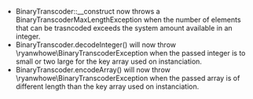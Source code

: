 * BinaryTranscoder::__construct now throws a BinaryTranscoderMaxLengthException when the number of elements that can be trasncoded exceeds the system amount available in an integer.
* BinaryTranscoder.decodeInteger() will now throw \ryanwhowe\BinaryTranscoderException when the passed integer is to small or two large for the key array used on instanciation.
* BinaryTranscoder.encodeArray() will now throw \ryanwhowe\BinaryTranscoderException when the passed array is of different length than the key array used on instanciation.